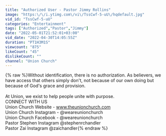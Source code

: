 ```yaml
---
title: "Authorized User - Pastor Jimmy Rollins"
image: "https:\/\/i.ytimg.com\/vi\/TssCwf-5-uU\/hqdefault.jpg"
vid_id: "TssCwf-5-uU"
categories: "Entertainment"
tags: ["Authorized","Pastor","Jimmy"]
date: "2022-05-01T21:52:01+03:00"
vid_date: "2022-04-30T14:05:55Z"
duration: "PT1H3M1S"
viewcount: "875"
likeCount: "45"
dislikeCount: ""
channel: "Union Church"
---
```

{% raw %}Without identification, there is no authorization. As believers, we have access that others simply don't, not because of our own doing but because of God's grace and provision. <br /><br />At Union, we exist to help people unite with purpose.<br />CONNECT WITH US<br />Union Church Website - www.theunionchurch.com<br />Union Church Instagram - @weareunionchurch<br />Union Church Facebook - @weareunionchurch<br />Pastor Stephen﻿ Instagram @stephenrchandler<br />Pastor Zai Instagram @zaichandler{% endraw %}
